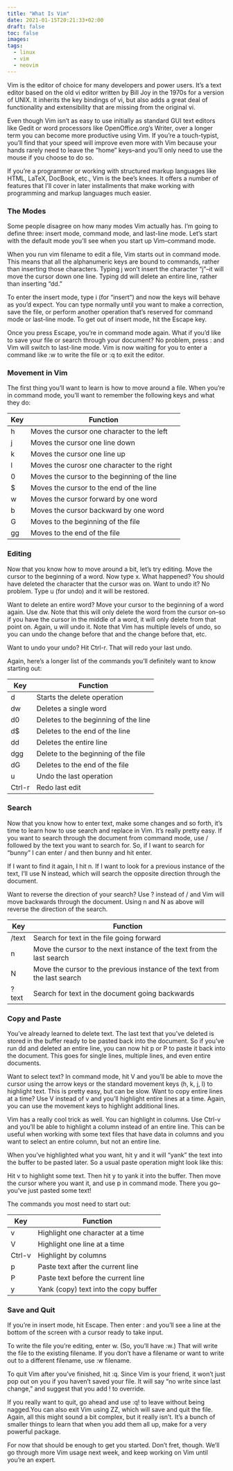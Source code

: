 ```yaml
---
title: "What Is Vim"
date: 2021-01-15T20:21:33+02:00
draft: false
toc: false
images:
tags:
  - linux
  - vim
  - neovim
---
```


Vim is the editor of choice for many developers and power users. It’s a text editor based on the old vi editor written by Bill Joy in the 1970s for a version of UNIX. It inherits the key bindings of vi, but also adds a great deal of functionality and extensibility that are missing from the original vi.<br />

Even though Vim isn’t as easy to use initially as standard GUI text editors like Gedit or word processors like OpenOffice.org’s Writer, over a longer term you can become more productive using Vim. If you’re a touch-typist, you’ll find that your speed will improve even more with Vim because your hands rarely need to leave the “home” keys–and you’ll only need to use the mouse if you choose to do so. <br />

If you’re a programmer or working with structured markup languages like HTML, LaTeX, DocBook, etc., Vim is the bee’s knees. It offers a number of features that I’ll cover in later installments that make working with programming and markup languages much easier. <br />

### The Modes

Some people disagree on how many modes Vim actually has. I’m going to define three: insert mode, command mode, and last-line mode. Let’s start with the default mode you’ll see when you start up Vim–command mode. <br />

When you run vim filename to edit a file, Vim starts out in command mode. This means that all the alphanumeric keys are bound to commands, rather than inserting those characters. Typing j won’t insert the character “j”–it will move the cursor down one line. Typing dd will delete an entire line, rather than inserting “dd.” <br />

To enter the insert mode, type i (for “insert”) and now the keys will behave as you’d expect. You can type normally until you want to make a correction, save the file, or perform another operation that’s reserved for command mode or last-line mode. To get out of insert mode, hit the Escape key. <br />

Once you press Escape, you’re in command mode again. What if you’d like to save your file or search through your document? No problem, press : and Vim will switch to last-line mode. Vim is now waiting for you to enter a command like :w to write the file or :q to exit the editor. <br />

### Movement in Vim

The first thing you’ll want to learn is how to move around a file. When you’re in command mode, you’ll want to remember the following keys and what they do:

<table class="table table-dark table-responsive">
  <thead>
    <tr>
      <th scope="col">Key</th>
      <th scope="col">Function</th>
    </tr>
  </thead>
  <tbody>
    <tr>
      <td>h</td>
      <td>Moves the cursor one character to the left</td>
    </tr>
    <tr>
      <td>j</td>
      <td>Moves the cursor one line down</td>
    </tr>
    <tr>
      <td>k</td>
      <td>Moves the cursor one line up</td>
    </tr>
    <tr>
      <td>l</td>
      <td>Moves the curosr one character to the right</td>
    </tr>
    <tr>
      <td>0</td>
      <td>Moves the cursor to the beginning of the line</td>
    </tr>
    <tr>
      <td>$</td>
      <td>Moves the cursor to the end of the line</td>
    </tr>
    <tr>
      <td>w</td>
      <td>Moves the cursor forward by one word</td>
    </tr>
    <tr>
      <td>b</td>
      <td>Moves the cursor backward by one word</td>
    </tr>
    <tr>
      <td>G</td>
      <td>Moves to the beginning of the file</td>
    </tr>
    <tr>
      <td>gg</td>
      <td>Moves to the end of the file</td>
    </tr>
  </tbody>
</table>

### Editing

Now that you know how to move around a bit, let’s try editing. Move the cursor to the beginning of a word. Now type x. What happened? You should have deleted the character that the cursor was on. Want to undo it? No problem. Type u (for undo) and it will be restored. <br />

Want to delete an entire word? Move your cursor to the beginning of a word again. Use dw. Note that this will only delete the word from the cursor on–so if you have the cursor in the middle of a word, it will only delete from that point on. Again, u will undo it. Note that Vim has multiple levels of undo, so you can undo the change before that and the change before that, etc. <br />

Want to undo your undo? Hit Ctrl-r. That will redo your last undo. <br />

Again, here’s a longer list of the commands you’ll definitely want to know starting out: <br />

<table class="table table-dark table-responsive">
  <thead>
    <tr>
      <th scope="col">Key</th>
      <th scope="col">Function</th>
    </tr>
  </thead>
  <tbody>
    <tr>
      <td>d</td>
      <td>Starts the delete operation</td>
    </tr>
    <tr>
      <td>dw</td>
      <td>Deletes a single word</td>
    </tr>
    <tr>
      <td>d0</td>
      <td>Deletes to the beginning of the line</td>
    </tr>
    <tr>
      <td>d$</td>
      <td>Deletes to the end of the line</td>
    </tr>
    <tr>
      <td>dd</td>
      <td>Deletes the entire line</td>
    </tr>
    <tr>
      <td>dgg</td>
      <td>Delete to the beginning of the file</td>
    </tr>
    <tr>
      <td>dG</td>
      <td>Deletes to the end of the file</td>
    </tr>
    <tr>
      <td>u</td>
      <td>Undo the last operation</td>
    </tr>
    <tr>
      <td>Ctrl-r</td>
      <td>Redo last edit</td>
    </tr>
  </tbody>
</table>

### Search

Now that you know how to enter text, make some changes and so forth, it’s time to learn how to use search and replace in Vim. It’s really pretty easy. If you want to search through the document from command mode, use / followed by the text you want to search for. So, if I want to search for “bunny” I can enter / and then bunny and hit enter. <br />

If I want to find it again, I hit n. If I want to look for a previous instance of the text, I’ll use N instead, which will search the opposite direction through the document. <br />

Want to reverse the direction of your search? Use ? instead of / and Vim will move backwards through the document. Using n and N as above will reverse the direction of the search. <br />

<table class="table table-dark table-responsive">
  <thead>
    <tr>
      <th scope="col">Key</th>
      <th scope="col">Function</th>
    </tr>
  </thead>
  <tbody>
    <tr>
      <td>/text</td>
      <td>Search for text in the file going forward</td>
    </tr>
    <tr>
      <td>n</td>
      <td>Move the cursor to the next instance of the text from the last search</td>
    </tr>
    <tr>
      <td>N</td>
      <td>Move the cursor to the previous instance of the text from the last search</td>
    </tr>
    <tr>
      <td>?text</td>
      <td>Search for text in the document going backwards</td>
    </tr>
  </tbody>
</table>

### Copy and Paste

You’ve already learned to delete text. The last text that you’ve deleted is stored in the buffer ready to be pasted back into the document. So if you’ve run dd and deleted an entire line, you can now hit p or P to paste it back into the document. This goes for single lines, multiple lines, and even entire documents. <br />

Want to select text? In command mode, hit V and you’ll be able to move the cursor using the arrow keys or the standard movement keys (h, k, j, l) to highlight text. This is pretty easy, but can be slow. Want to copy entire lines at a time? Use V instead of v and you’ll highlight entire lines at a time. Again, you can use the movement keys to highlight additional lines. <br />

Vim has a really cool trick as well. You can highlight in columns. Use Ctrl-v and you’ll be able to highlight a column instead of an entire line. This can be useful when working with some text files that have data in columns and you want to select an entire column, but not an entire line. <br />

When you’ve highlighted what you want, hit y and it will “yank” the text into the buffer to be pasted later. So a usual paste operation might look like this: <br />

Hit v to highlight some text. Then hit y to yank it into the buffer. Then move the cursor where you want it, and use p in command mode. There you go–you’ve just pasted some text! <br />

The commands you most need to start out: <br />

<table class="table table-dark table-responsive">
  <thead>
    <tr>
      <th scope="col">Key</th>
      <th scope="col">Function</th>
    </tr>
  </thead>
  <tbody>
    <tr>
      <td>v</td>
      <td>Highlight one character at a time</td>
    </tr>
    <tr>
      <td>V</td>
      <td>Highlight one line at a time</td>
    </tr>
    <tr>
      <td>Ctrl-v</td>
      <td>Highlight by columns</td>
    </tr>
    <tr>
      <td>p</td>
      <td>Paste text after the current line</td>
    </tr>
    <tr>
      <td>P</td>
      <td>Paste text before the current line</td>
    </tr>
    <tr>
      <td>y</td>
      <td>Yank (copy) text into the copy buffer</td>
    </tr>
  </tbody>
</table>

### Save and Quit

If you’re in insert mode, hit Escape. Then enter : and you’ll see a line at the bottom of the screen with a cursor ready to take input. <br />

To write the file you’re editing, enter w. (So, you’ll have :w.) That will write the file to the existing filename. If you don’t have a filename or want to write out to a different filename, use :w filename. <br />

To quit Vim after you’ve finished, hit :q. Since Vim is your friend, it won’t just pop out on you if you haven’t saved your file. It will say “no write since last change,” and suggest that you add ! to override. <br />

If you really want to quit, go ahead and use :q! to leave without being nagged.You can also exit Vim using ZZ, which will save and quit the file. Again, all this might sound a bit complex, but it really isn’t. It’s a bunch of smaller things to learn that when you add them all up, make for a very powerful package. <br />

For now that should be enough to get you started. Don’t fret, though. We’ll go through more Vim usage next week, and keep working on Vim until you’re an expert. <br />
